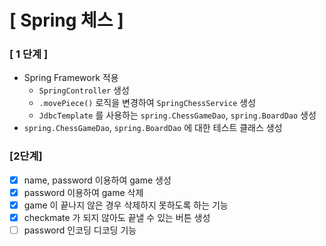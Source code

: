# [ Spring 체스 ]

### [ 1 단계 ]

- Spring Framework 적용
  - `SpringController` 생성
  - `.movePiece()` 로직을 변경하여 `SpringChessService` 생성
  - `JdbcTemplate` 를 사용하는 `spring.ChessGameDao`, `spring.BoardDao` 생성
- `spring.ChessGameDao`, `spring.BoardDao` 에 대한 테스트 클래스 생성

### [2단계]
- [x] name, password 이용하여 game 생성 
- [x] password 이용하여 game 삭제
- [x] game 이 끝나지 않은 경우 삭제하지 못하도록 하는 기능
- [x] checkmate 가 되지 않아도 끝낼 수 있는 버튼 생성
- [ ] password 인코딩 디코딩 기능
